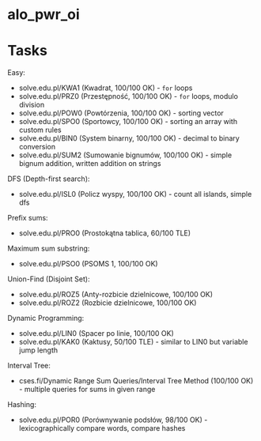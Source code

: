 # alo_pwr_oi

# Tasks
Easy:
* solve.edu.pl/KWA1 (Kwadrat, 100/100 OK) - `for` loops
* solve.edu.pl/PRZ0 (Przestępność, 100/100 OK) - `for` loops, modulo division
* solve.edu.pl/POW0 (Powtórzenia, 100/100 OK) - sorting vector
* solve.edu.pl/SPO0 (Sportowcy, 100/100 OK) - sorting an array with custom rules
* solve.edu.pl/BIN0 (System binarny, 100/100 OK) - decimal to binary conversion
* solve.edu.pl/SUM2 (Sumowanie bignumów, 100/100 OK) - simple bignum addition, written addition on strings

DFS (Depth-first search):
* solve.edu.pl/ISL0 (Policz wyspy, 100/100 OK) - count all islands, simple dfs

Prefix sums:
* solve.edu.pl/PRO0 (Prostokątna tablica, 60/100 TLE)

Maximum sum substring:
* solve.edu.pl/PSO0 (PSOMS 1, 100/100 OK)

Union-Find (Disjoint Set):
* solve.edu.pl/ROZ5 (Anty-rozbicie dzielnicowe, 100/100 OK)
* solve.edu.pl/ROZ2 (Rozbicie dzielnicowe, 100/100 OK)

Dynamic Programming:
* solve.edu.pl/LIN0 (Spacer po linie, 100/100 OK)
* solve.edu.pl/KAK0 (Kaktusy, 50/100 TLE) - similar to LIN0 but variable jump length

Interval Tree:
* cses.fi/Dynamic Range Sum Queries/Interval Tree Method (100/100 OK) - multiple queries for sums in given range

Hashing:
* solve.edu.pl/POR0 (Porównywanie podsłów, 98/100 OK) - lexicographically compare words, compare hashes